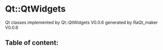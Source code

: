 Qt::QtWidgets
=============

Qt classes implemented by Qt::QtWidgets V0.0.6
generated by RaQt_maker V0.0.6

Table of content:
-----------------

